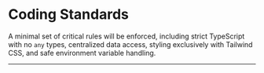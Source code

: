 # Coding Standards

A minimal set of critical rules will be enforced, including strict TypeScript with no `any` types, centralized data access, styling exclusively with Tailwind CSS, and safe environment variable handling.

---
